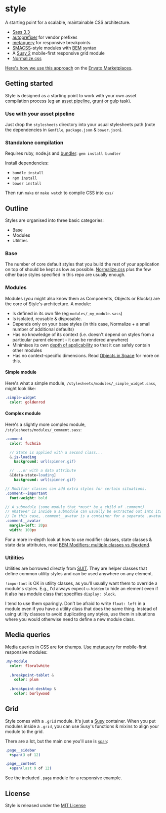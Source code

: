 # style

A starting point for a scalable, maintainable CSS architecture.

- [Sass 3.3](http://sass-lang.com/)
- [autoprefixer](https://github.com/ai/autoprefixer) for vendor prefixes
- [metaquery](https://github.com/benschwarz/metaquery) for responsive breakpoints
- [SMACSS](http://smacss.com/)-style modules with [BEM](http://bem.info/method/) syntax
- A [Susy 2](http://susy.oddbird.net/) mobile-first responsive grid module
- [Normalize.css](http://necolas.github.com/normalize.css/)

[Here's how we use this approach](http://webuild.envato.com/blog/how-to-scale-and-maintain-legacy-css-with-sass-and-smacss/) on the [Envato Marketplaces](http://themeforest.net).

## Getting started

Style is designed as a starting point to work with your own asset compilation process (eg an [asset pipeline](http://guides.rubyonrails.org/asset_pipeline.html), [grunt](http://gruntjs.com/) or [gulp](http://gulpjs.com/) task).

### Use with your asset pipeline

Just drop the `stylesheets` directory into your usual stylesheets path (note the dependencies in `Gemfile`, `package.json` & `bower.json`).

### Standalone compilation

Requires ruby, node.js and [bundler](http://bundler.io/): `gem install bundler`

Install dependencies:

- `bundle install`
- `npm install`
- `bower install`

Then run `make` or `make watch` to compile CSS into `css/`

## Outline

Styles are organised into three basic categories:

- Base 
- Modules
- Utilities

### Base

The number of core default styles that you build the rest of your application on top of should be kept as low as possible. [Normalize.css](http://necolas.github.com/normalize.css/) plus the few other base styles specified in this repo are usually enough.

### Modules

Modules (you might also know them as Components, Objects or Blocks) are the core of Style's architecture. A module:

- Is defined in its own file (eg `modules/_my_module.sass`)
- Is isolated, reusable & disposable.
- Depends only on your base styles (in this case, Normalize + a small number of additional defaults)
- Has no knowledge of its context (i.e. doesn't depend on styles from a particular parent element - it can be rendered anywhere)
- Minimises its own [depth of applicability](http://smacss.com/book/applicability) so that it can safely contain other modules
- Has no context-specific dimensions. Read [Objects in Space](https://medium.com/objects-in-space/f6f404727) for more on this.

#### Simple module

Here's what a simple module, `/stylesheets/modules/_simple_widget.sass`, might look like:

```sass
.simple-widget
  color: goldenrod
```

#### Complex module

Here's a slightly more complex module, `/stylesheets/modules/_comment.sass`:

```sass
.comment
  color: fuchsia

  // State is applied with a second class...
  &.is-loading
    background: url(spinner.gif)

  // ...or with a data attribute
  &[data-state=loading]
    background: url(spinner.gif)

// Modifier classes can add extra styles for certain situations.
.comment--important
  font-weight: bold

// A submodule (some module that *must* be a child of .comment)
// Whatever is inside a submodule can usually be extracted out into its own module.
// In this case, .comment__avatar is a container for a separate .avatar module.
.comment__avatar
  margin-left: 20px
  width: 100px
```

For a more in-depth look at how to use modifier classes, state classes & state data attributes, read [BEM Modifiers: multiple classes vs @extend](http://bensmithett.com/bem-modifiers-multiple-classes-vs-extend/).

### Utilities

Utilities are borrowed directly from [SUIT](https://github.com/suitcss/suit/blob/master/doc/utilities.md). They are helper classes that define common utility styles and can be used anywhere on any element.

`!important` is OK in utility classes, as you'll usually want them to override a module's styles. E.g., I'd always expect `u-hidden` to hide an element even if it also has module class that specifies `display: block`.

I tend to use them sparingly. Don't be afraid to write `float: left` in a module even if you have a utility class that does the same thing. Instead of using utility classes to avoid duplicating any styles, use them in situations where you would otherwise need to define a new module class.

## Media queries
Media queries in CSS are for chumps. [Use metaquery](http://glenmaddern.com/metaquery-and-the-end-of-media-queries/) for mobile-first responsive modules:

```sass
.my-module
  color: floralwhite
  
  .breakpoint-tablet &
    color: plum
  
  .breakpoint-desktop &
    color: burlywood
```

## Grid
Style comes with a `.grid` module. It's just a [Susy](http://susydocs.oddbird.net/) container. When you put modules inside a `.grid`, you can use Susy's functions & mixins to align your module to the grid.

There are a lot, but the main one you'll use is [`span`](http://susydocs.oddbird.net/en/latest/toolkit/#span-mixin):

```sass
.page__sidebar
  +span(3 of 12)

.page__content
  +span(last 9 of 12)
```

See the included `.page` module for a responsive example.

## License
Style is released under the [MIT License](http://ben.mit-license.org/)
